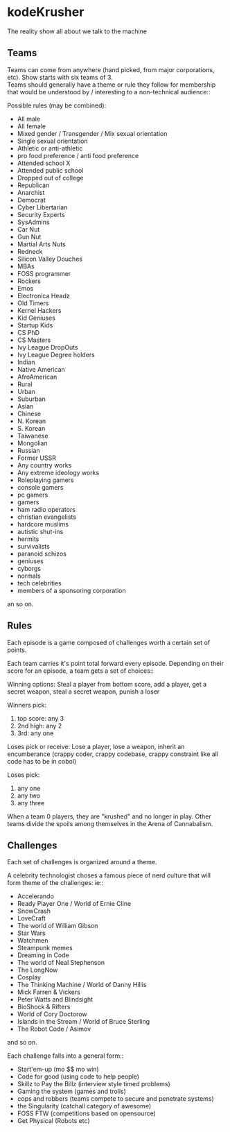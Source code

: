 kodeKrusher
===========

The reality show all about we talk to the machine

## Teams

Teams can come from anywhere (hand picked, from major corporations, etc).  Show starts with six teams of 3.  
Teams should generally have a theme or rule they follow for membership that would be understood by / interesting to a non-technical audience::

Possible rules (may be combined):

 - All male
 - All female
 - Mixed gender / Transgender / Mix sexual orientation
 - Single sexual orientation
 - Athletic or anti-athletic
 - pro food preference / anti food preference
 - Attended school X
 - Attended public school
 - Dropped out of college
 - Republican
 - Anarchist
 - Democrat
 - Cyber Libertarian
 - Security Experts
 - SysAdmins
 - Car Nut
 - Gun Nut
 - Martial Arts Nuts
 - Redneck
 - Silicon Valley Douches
 - MBAs
 - FOSS programmer
 - Rockers
 - Emos
 - Electronica Headz
 - Old Timers
 - Kernel Hackers
 - Kid Geniuses
 - Startup Kids
 - CS PhD
 - CS Masters
 - Ivy League DropOuts
 - Ivy League Degree holders
 - Indian
 - Native American
 - AfroAmerican
 - Rural
 - Urban
 - Suburban
 - Asian
 - Chinese
 - N. Korean
 - S. Korean
 - Taiwanese
 - Mongolian
 - Russian
 - Former USSR
 - Any country works
 - Any extreme ideology works
 - Roleplaying gamers
 - console gamers
 - pc gamers
 - gamers
 - ham radio operators
 - christian evangelists
 - hardcore muslims
 - autistic shut-ins
 - hermits
 - survivalists
 - paranoid schizos
 - geniuses
 - cyborgs
 - normals
 - tech celebrities
 - members of a sponsoring corporation

an so on.


## Rules

Each episode is a game composed of challenges worth a certain set of points.  

Each team carries it's point total forward every episode.  Depending on their score for an episode, a team gets a set of choices::

Winning options: Steal a player from bottom score, add a player, get a secret weapon, steal a secret weapon, punish a loser

Winners pick:

 1. top score: any 3
 2. 2nd high: any 2
 3. 3rd: any one

Loses pick or receive: Lose a player, lose a weapon, inherit an encumberance (crappy coder, crappy codebase, crappy constraint like all code has to be in cobol)

Loses pick:

 1. any one
 2. any two
 3. any three


When a team 0 players, they are "krushed" and no longer in play.  Other teams divide the spoils among themselves in the Arena of Cannabalism.


## Challenges

Each set of challenges is organized around a theme.

A celebrity technologist choses a famous piece of nerd culture that will form theme of the challenges: ie::

 - Accelerando
 - Ready Player One / World of Ernie Cline
 - SnowCrash
 - LoveCraft
 - The world of William Gibson
 - Star Wars
 - Watchmen
 - Steampunk memes
 - Dreaming in Code
 - The world of Neal Stephenson
 - The LongNow
 - Cosplay
 - The Thinking Machine / World of Danny Hillis
 - Mick Farren & Vickers
 - Peter Watts and Blindsight
 - BioShock & Rifters
 - World of Cory Doctorow
 - Islands in the Stream / World of Bruce Sterling
 - The Robot Code / Asimov
 
and so on.

Each challenge falls into a general form::

 - Start'em-up (mo $$ mo win)
 - Code for good (using code to help people)
 - Skillz to Pay the Billz (interview style timed problems)
 - Gaming the system (games and trolls)
 - cops and robbers (teams compete to secure and penetrate systems)
 - the Singularity (catchall category of awesome)
 - FOSS FTW (competitions based on opensource)
 - Get Physical (Robots etc)


